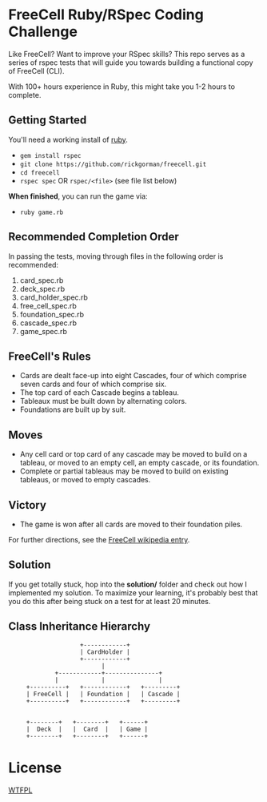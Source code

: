 # FreeCell Ruby/RSpec Coding Challenge

Like FreeCell? Want to improve your RSpec skills? This repo serves as a series of rspec tests that will guide you towards building a functional copy of FreeCell (CLI).

With 100+ hours experience in Ruby, this might take you 1-2 hours to complete.

## Getting Started

You'll need a working install of [ruby](https://www.ruby-lang.org/en/documentation/installation/).

* `gem install rspec`
* `git clone https://github.com/rickgorman/freecell.git`
* `cd freecell`
* `rspec spec` OR `rspec/<file>` (see file list below)

**When finished**, you can run the game via:
* `ruby game.rb`

## Recommended Completion Order

In passing the tests, moving through files in the following order is recommended:

1. card_spec.rb
2. deck_spec.rb
3. card_holder_spec.rb
4. free_cell_spec.rb
5. foundation_spec.rb
6. cascade_spec.rb
7. game_spec.rb


## FreeCell's Rules
* Cards are dealt face-up into eight Cascades, four of which comprise seven cards and four of which comprise six.
* The top card of each Cascade begins a tableau.
* Tableaux must be built down by alternating colors.
* Foundations are built up by suit.

## Moves
* Any cell card or top card of any cascade may be moved to build on a tableau, or moved to an empty cell, an empty cascade, or its foundation.
* Complete or partial tableaus may be moved to build on existing tableaus, or moved to empty cascades.

## Victory
* The game is won after all cards are moved to their foundation piles.

For further directions, see the [FreeCell wikipedia entry](https://en.wikipedia.org/wiki/FreeCell).

## Solution

If you get totally stuck, hop into the **solution/** folder and check out how I implemented my solution. To maximize your learning, it's probably best that you do this after being stuck on a test for at least 20 minutes.

## Class Inheritance Hierarchy

                        +------------+
                        | CardHolder |
                        +------------+
                              |
                 +------------+---------------+
                 |            |               |
         +----------+   +------------+   +---------+
         | FreeCell |   | Foundation |   | Cascade |
         +----------+   +------------+   +---------+           


         +--------+   +--------+   +------+
         |  Deck  |   |  Card  |   | Game |
         +--------+   +--------+   +------+

# License

[WTFPL](http://wtfpl.net)
